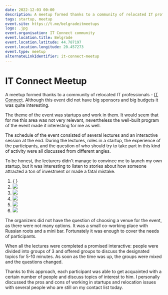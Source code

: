 ```yaml
---
date: 2022-12-03 00:00
description: A meetup formed thanks to a community of relocated IT professionals - [IT Connect](https://t.me/belgradeitmeetups). Although this event did not have big sponsors and big budgets it was quite interesting.
tags: startup, meetup
event.site: https://t.me/belgradeitmeetups
logo: .jpg
event.organisation: IT Connect community
event.location.title: Belgrade
event.location.latitude: 44.787197
event.location.longitude: 20.457273
event.type: meetup
alternateLinkIdentifier: it-connect-meetup
---
```

# IT Connect Meetup

A meetup formed thanks to a community of relocated IT professionals - [IT Connect](https://t.me/belgradeitmeetups). Although this event did not have big sponsors and big budgets it was quite interesting.

The theme of the event was startups and work in them. It would seem that for me this area was not very relevant, nevertheless the well-built program of the event made it interesting for me as well.

The schedule of the event consisted of several lectures and an interactive session at the end. During the lectures, roles in a startup, the experience of the participants, and the question of who should try to take part in this kind of activity were all discussed from different angles.

To be honest, the lecturers didn't manage to convince me to launch my own startup, but it was interesting to listen to stories about how someone attracted a ton of investment or made a fatal mistake.

1. { }
2. ![ ](1_400x400.jpg)
3. ![ ](2_400x400.jpg)
4. ![ ](3_400x400.jpg)
4. ![ ](4_400x400.jpg)
4. ![ ](5_400x400.jpg)

The organizers did not have the question of choosing a venue for the event, as there were not many options. It was a small co-working place with Russian roots and a mini bar. Fortunately it was enough to cover the needs of participants.

When all the lectures were completed a promised interactive: people were divided into groups of 3 and offered groups to discuss the designated topics for 5-10 minutes. As soon as the time was up, the groups were mixed and the questions changed.

Thanks to this approach, each participant was able to get acquainted with a certain number of people and discuss topics of interest to him. I personally discussed the pros and cons of working in startups and relocation issues with several people who are still on my contact list today.
